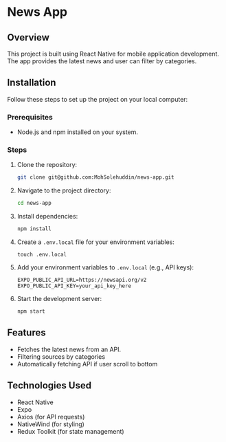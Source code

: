 # News App

## Overview

This project is built using React Native for mobile application development. The app provides the latest news and user can filter by categories.

## Installation

Follow these steps to set up the project on your local computer:

### Prerequisites

- Node.js and npm installed on your system.

### Steps

1. Clone the repository:

   ```bash
   git clone git@github.com:MohSolehuddin/news-app.git
   ```

2. Navigate to the project directory:

   ```bash
   cd news-app
   ```

3. Install dependencies:

   ```bash
   npm install
   ```

4. Create a `.env.local` file for your environment variables:

   ```
   touch .env.local
   ```

5. Add your environment variables to `.env.local` (e.g., API keys):

   ```env
   EXPO_PUBLIC_API_URL=https://newsapi.org/v2
   EXPO_PUBLIC_API_KEY=your_api_key_here
   ```

6. Start the development server:
   ```bash
   npm start
   ```

## Features

- Fetches the latest news from an API.
- Filtering sources by categories
- Automatically fetching API if user scroll to bottom

## Technologies Used

- React Native
- Expo
- Axios (for API requests)
- NativeWind (for styling)
- Redux Toolkit (for state management)
